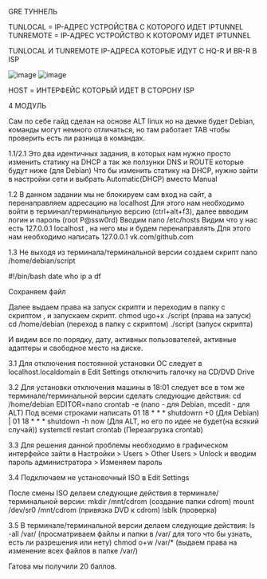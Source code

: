 GRE ТУННЕЛЬ

TUNLOCAL = IP-АДРЕС УСТРОЙСТВА С КОТОРОГО ИДЕТ IPTUNNEL
TUNREMOTE = IP-АДРЕС УСТРОЙСТВО К КОТОРОМУ ИДЕТ IPTUNNEL

TUNLOCAL И TUNREMOTE IP-АДРЕСА КОТОРЫЕ ИДУТ С HQ-R И BR-R В ISP

![image](https://github.com/tahehik0/netsys/assets/170648571/33a37728-50f1-4489-8759-f6bfbd5707f5)
![image](https://github.com/tahehik0/netsys/assets/170648571/09678171-0864-45cd-a8c3-44633d544719)

HOST = ИНТЕРФЕЙС КОТОРЫЙ ИДЕТ В СТОРОНУ ISP



4 МОДУЛЬ

Сам по себе гайд сделан на основе ALT linux но на демке будет Debian, команды могут немного отличаться, но там работает TAB чтобы проверить есть ли разница в командах.

1.1/2.1
Это два идентичных задания, в которых нам нужно просто изменить статику на DHCP а так же ползунки DNS и ROUTE которые будут ниже (для Debian)
Что бы изменить статику на DHCP, нужно зайти в настройки сети и выбрать Automatic(DHCP) вместо Manual

1.2
В данном задании мы не блокируем сам вход на сайт, а перенаправляем адресацию на localhost
Для этого нам необходимо войти в терминал/терминальную версию (ctrl+alt+f3), далее ввводим логин и пароль (root P@ssw0rd)
Вводим nano /etc/hosts
Видим что у нас есть 127.0.0.1 localhost , на него мы и будем перенаправлять
Для этого нам необходимо написать 127.0.0.1 vk.com/github.com

1.3
Не выходя из терминала/терминальной версии создаем скрипт
nano /home/debian/script

#!/bin/bash
date
who
ip a
df

Сохраняем файл

Далее выдаем права на запуск скрипти и переходим в папку с скриптом , и запускаем скрипт.
chmod ugo+x ./script  (права на запуск)
cd /home/debian  (переход в папку с скриптом)
./script  (запуск скрипта)

И видим все по порядку, дату, активных пользователей, активные адаптеры и свободное место на диске.

3.1
Для отключения постоянной установки ОС следует в localhost.localdomain в Edit Settings отключить галочку на CD/DVD Drive

3.2
Для установки отключения машины в 18:01 следует все в том же терминале/терминальной версии сделать следующие действия:
cd /home/debian
EDITOR=nano crontab -e  (nano - для Debian, mcedit - для ALT)
Под всеми строками написать
01  18  *  *  *  shutdowrn +0 (Для Debian)          |          01  18  *  *  *  shutdown -h now (Для ALT, но его по идее не будет(на всякий случай))
systemctl restart crontab  (Перезагрузка crontab)

3.3
Для решения данной проблемы необходимо в графическом интерфейсе зайти в Настройки > Users > Other Users > Unlock и вводим пароль администратора > Изменяем пароль

3.4
Подключаем не установочный ISO в Edit Settings

После смены ISO делаем следующие действия в терминале/терминальной версии:
mkdir /mnt/cdrom (создание папки cdrom)
mount /dev/sr0 /mnt/cdrom  (привязка DVD к cdrom)
lsblk  (проверка)

3.5
В терминале/терминальной версии делаем следующие действия:
ls -all /var/  (просматриваем файлы и папки в /var/ для того что бы узнать, есть ли разрешения или нету)
chmod o+w /var/* (выдаем права на изменение всех файлов в папке /var/)



Гатова мы получили 20 баллов.
